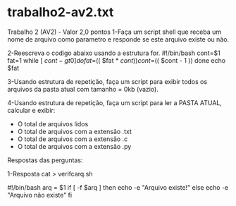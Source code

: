 # trabalho2-av2.txt
Trabalho 2 (AV2) - Valor 2,0 pontos
1-Faça um script shell que receba um nome de arquivo como parametro e 
responde se este arquivo existe ou não.

2-Reescreva o codigo abaixo usando a estrutura for.
#!/bin/bash
cont=$1
fat=1
while [ $cont -gt 0 ] 
do
  fat=$(( $fat * $cont ))
  cont=$(( $cont - 1 ))
done
echo $fat

3-Usando estrutura de repetição, faça um script para exibir todos os arquivos
da pasta atual com tamanho = 0kb (vazio).

4-Usando estrutura de repetição, faça um script para ler a PASTA ATUAL, calcular e exibir:
- O total de arquivos lidos
- O total de arquivos com a extensão .txt 
- O total de arquivos com a extensão .c
- O total de arquivos com a extensão .py


Respostas das perguntas:

1-Resposta
cat > verifcarq.sh

#!/bin/bash
arq = $1
if [ -f $arq ]
then
    echo -e "Arquivo existe!"
else
    echo -e "Arquivo não existe"
fi

